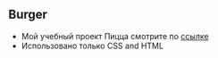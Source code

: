 ## Burger

- Мой учебный проект Пицца смотрите по  [ссылке](https://alexnew2021.github.io/project_pizza/)
- Использовано только CSS and HTML
